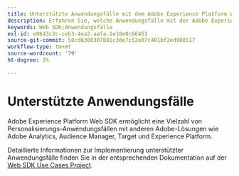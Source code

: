 ```yaml
---
title: Unterstützte Anwendungsfälle mit dem Adobe Experience Platform Web SDK
description: Erfahren Sie, welche Anwendungsfälle mit der Adobe Experience Platform Web SDK unterstützt werden.
keywords: Web SDK;Anwendungsfälle
exl-id: e0643c2c-ceb3-4ea2-aafa-1e18e0c66453
source-git-commit: 58cd6300307881c3de7c52e07c401bf2ed908517
workflow-type: tm+mt
source-wordcount: '79'
ht-degree: 3%

---
```


# Unterstützte Anwendungsfälle

Adobe Experience Platform Web SDK ermöglicht eine Vielzahl von Personalisierungs-Anwendungsfällen mit anderen Adobe-Lösungen wie Adobe Analytics, Audience Manager, Target und Experience Platform.

Detaillierte Informationen zur Implementierung unterstützter Anwendungsfälle finden Sie in der entsprechenden Dokumentation auf der [Web SDK Use Cases Project](https://github.com/orgs/adobe/projects/18/views/1?filterQuery=).
